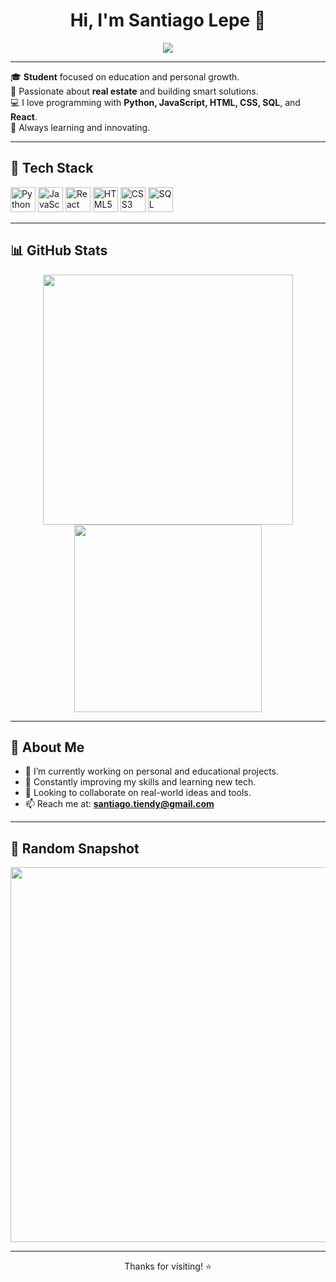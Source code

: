 <h1 align="center">Hi, I'm Santiago Lepe 👋</h1>

<p align="center">
  <img src="blob:https://web.whatsapp.com/3b0a248d-70e1-4276-a446-7210aa5f481e" />
</p>

---

🎓 **Student** focused on education and personal growth.  
🏡 Passionate about **real estate** and building smart solutions.  
💻 I love programming with **Python, JavaScript, HTML, CSS, SQL**, and **React**.  
🚀 Always learning and innovating.

---

## 🔧 Tech Stack
<p align="left">
  <img src="https://cdn.jsdelivr.net/gh/devicons/devicon/icons/python/python-original.svg" width="40" alt="Python"/>
  <img src="https://cdn.jsdelivr.net/gh/devicons/devicon/icons/javascript/javascript-original.svg" width="40" alt="JavaScript"/>
  <img src="https://cdn.jsdelivr.net/gh/devicons/devicon/icons/react/react-original.svg" width="40" alt="React"/>
  <img src="https://cdn.jsdelivr.net/gh/devicons/devicon/icons/html5/html5-original.svg" width="40" alt="HTML5"/>
  <img src="https://cdn.jsdelivr.net/gh/devicons/devicon/icons/css3/css3-original.svg" width="40" alt="CSS3"/>
  <img src="https://cdn.jsdelivr.net/gh/devicons/devicon/icons/mysql/mysql-original.svg" width="40" alt="SQL"/>
</p>

---

## 📊 GitHub Stats

<p align="center">
  <img src="https://github-readme-stats.vercel.app/api?username=sanepe&show_icons=true&theme=github_dark" width="400"/>
  <img src="https://github-readme-stats.vercel.app/api/top-langs/?username=sanepe&layout=compact&theme=github_dark" width="300"/>
</p>

---

## 🧠 About Me
- 🔭 I’m currently working on personal and educational projects.
- 🌱 Constantly improving my skills and learning new tech.
- 🤝 Looking to collaborate on real-world ideas and tools.
- 📫 Reach me at: **santiago.tiendy@gmail.com**

---

## 📸 Random Snapshot


<p align="center">
  <img src="blob:https://web.whatsapp.com/86349ec3-a1ee-44dd-988d-7e058c0d03fe" width="600"/>
</p>

---

<p align="center">Thanks for visiting! ⭐</p>
